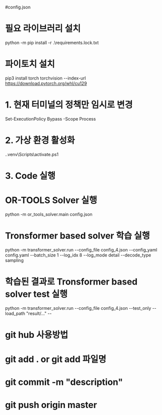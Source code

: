 #config.json

# 필요 라이브러리 설치
python -m pip install -r .\requirements.lock.txt

# 파이토치 설치 
pip3 install torch torchvision --index-url https://download.pytorch.org/whl/cu129

# 1. 현재 터미널의 정책만 임시로 변경
Set-ExecutionPolicy Bypass -Scope Process

# 2. 가상 환경 활성화
.\.venv\Scripts\activate.ps1

# 3. Code 실행
# OR-TOOLS Solver 실행
python -m or_tools_solver.main config.json
# Tronsformer based solver 학습 실행
python -m transformer_solver.run --config_file config_4.json --config_yaml config.yaml --batch_size 1 --log_idx 8 --log_mode detail --decode_type sampling

# 학습된 결과로 Tronsformer based solver test 실행
python -m transformer_solver.run --config_file config_4.json --test_only --load_path "result/..." --





# git hub 사용방법
# git add . or git add 파일명
# git commit -m "description"
# git push origin master